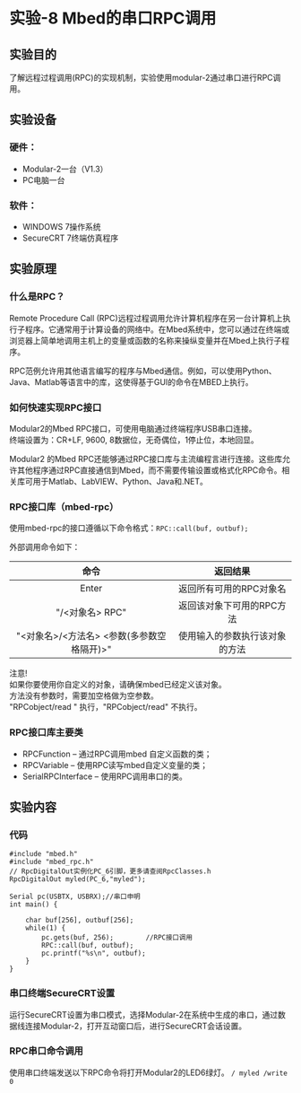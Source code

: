 # 实验-8 Mbed的串口RPC调用
## 实验目的
了解远程过程调用(RPC)的实现机制，实验使用modular-2通过串口进行RPC调用。
## 实验设备
### 硬件：
+ Modular-2一台（V1.3）
+ PC电脑一台
### 软件：
+ WINDOWS 7操作系统
+ SecureCRT 7终端仿真程序
## 实验原理
### 什么是RPC？
Remote Procedure Call (RPC)远程过程调用允许计算机程序在另一台计算机上执行子程序。它通常用于计算设备的网络中。在Mbed系统中，您可以通过在终端或浏览器上简单地调用主机上的变量或函数的名称来操纵变量并在Mbed上执行子程序。

RPC范例允许用其他语言编写的程序与Mbed通信。例如，可以使用Python、Java、Matlab等语言中的库，这使得基于GUI的命令在MBED上执行。

### 如何快速实现RPC接口
Modular2的Mbed RPC接口，可使用电脑通过终端程序USB串口连接。<br>
终端设置为：CR+LF, 9600, 8数据位，无奇偶位，1停止位，本地回显。

Modular2 的Mbed RPC还能够通过RPC接口库与主流编程言进行连接。这些库允许其他程序通过RPC直接通信到Mbed，而不需要传输设置或格式化RPC命令。相关库可用于Matlab、LabVIEW、Python、Java和.NET。

### RPC接口库（mbed-rpc）
使用mbed-rpc的接口遵循以下命令格式：```RPC::call(buf, outbuf);```

外部调用命令如下：

|命令|返回结果|
| :------:| :------:|
|Enter	|返回所有可用的RPC对象名|
|"/<对象名> RPC"|	返回该对象下可用的RPC方法|
|"<对象名>/<方法名> <参数(多参数空格隔开)>"	|使用输入的参数执行该对象的方法|

注意!<br>
如果你要使用你自定义的对象，请确保mbed已经定义该对象。<br>
方法没有参数时，需要加空格做为空参数。<br>
"RPCobject/read " 执行，"RPCobject/read" 不执行。<br>
### RPC接口库主要类
* RPCFunction – 通过RPC调用mbed 自定义函数的类；
* RPCVariable – 使用RPC读写mbed自定义变量的类；
* SerialRPCInterface – 使用RPC调用串口的类。
## 实验内容
### 代码
```
#include "mbed.h"
#include "mbed_rpc.h"
// RpcDigitalOut实例化PC_6引脚，更多请查阅RpcClasses.h
RpcDigitalOut myled(PC_6,"myled");

Serial pc(USBTX, USBRX);//串口申明
int main() {
    
    char buf[256], outbuf[256];
    while(1) {
        pc.gets(buf, 256);        //RPC接口调用
        RPC::call(buf, outbuf); 
        pc.printf("%s\n", outbuf);
    }
}
```
### 串口终端SecureCRT设置
运行SecureCRT设置为串口模式，选择Modular-2在系统中生成的串口，通过数据线连接Modular-2，打开互动窗口后，进行SecureCRT会话设置。
### RPC串口命令调用
使用串口终端发送以下RPC命令将打开Modular2的LED6绿灯。
```/ myled /write 0 ```


